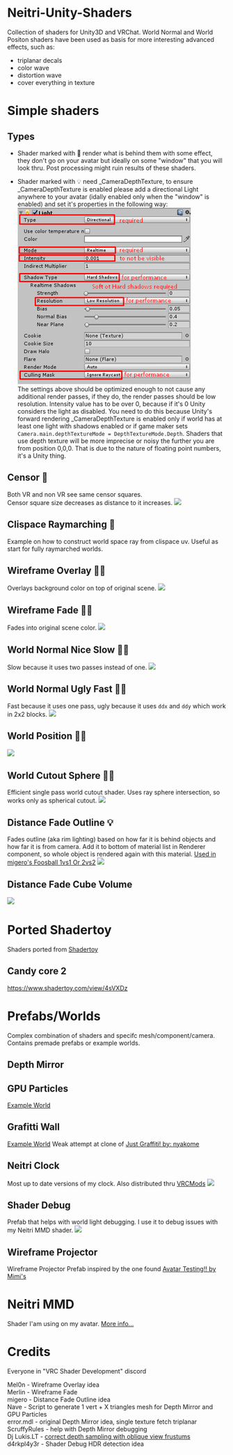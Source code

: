 # Neitri-Unity-Shaders
Collection of shaders for Unity3D and VRChat.
World Normal and World Positon shaders have been used as basis for more interesting advanced effects, such as:
* triplanar decals
* color wave
* distortion wave
* cover everything in texture


# Simple shaders

## Types

* Shader marked with &#x1F6AA; render what is behind them with some effect, they don't go on your avatar but ideally on some "window" that you will look thru. Post processing might ruin results of these shaders.

* Shader marked with &#x1f4a1; need _CameraDepthTexture, to ensure _CameraDepthTexture is enabled please add a directional Light anywhere to your avatar (idally enabled only when the "window" is enabled) and set it's properties in the following way:<br>
![](Images/Light_to_force_CameraDepthTexture.png)<br>
The settings above should be optimized enough to not cause any additional render passes, if they do, the render passes should be low resolution.
Intensity value has to be over 0, because if it's 0 Unity considers the light as disabled.
You need to do this because Unity's forward rendering _CameraDepthTexture is enabled only if world has at least one light with shadows enabled or if game maker sets
```Camera.main.depthTextureMode = DepthTextureMode.Depth```. Shaders that use depth texture will be more imprecise or noisy the further you are from position 0,0,0. That is due to the nature of floating point numbers, it's a Unity thing.


## Censor &#x1F6AA;
Both VR and non VR see same censor squares.<br>
Censor square size decreases as distance to it increases.
![](Images/Censor.png)

## Clispace Raymarching &#x1F6AA;
Example on how to construct world space ray from clispace uv.
Useful as start for fully raymarched worlds.

## Wireframe Overlay &#x1F6AA;&#x1f4a1;
Overlays background color on top of original scene.
![](Images/Wireframe_Overlay.png)

## Wireframe Fade &#x1F6AA;&#x1f4a1;
Fades into original scene color.
![](Images/Wireframe_Fade.png)

## World Normal Nice Slow &#x1F6AA;&#x1f4a1;
Slow because it uses two passes instead of one.
![](Images/World_Normal_Nice_Slow.png)

## World Normal Ugly Fast &#x1F6AA;&#x1f4a1;
Fast because it uses one pass, ugly because it uses `ddx` and `ddy` which work in 2x2 blocks.
![](Images/World_Normal_Ugly_Fast.png)

## World Position &#x1F6AA;&#x1f4a1;
![](Images/World_Position.png)

## World Cutout Sphere &#x1F6AA;&#x1f4a1;
Efficient single pass world cutout shader.
Uses ray sphere intersection, so works only as spherical cutout.
![](Images/World_Cutout_Sphere.png)

## Distance Fade Outline &#x1f4a1;
Fades outline (aka rim lighting) based on how far it is behind objects and how far it is from camera.
Add it to bottom of material list in Renderer component, so whole object is rendered again with this material.
[Used in migero's Foosball 1vs1 Or 2vs2](https://vrchat.net/home/launch?worldId=wrld_79b8ae0e-4c80-416f-9ef8-573fb10dfc34)
![](Images/Distance_Fade_Outline.jpg)

## Distance Fade Cube Volume
![](Images/Distance_Fade_Cube_Volume.gif)


# Ported Shadertoy
Shaders ported from [Shadertoy](https://www.shadertoy.com/)
## Candy core 2
https://www.shadertoy.com/view/4sVXDz


# Prefabs/Worlds
Complex combination of shaders and specifc mesh/component/camera. Contains premade prefabs or example worlds.

## Depth Mirror

## GPU Particles
[Example World](https://www.vrchat.com/home/launch?worldId=wrld_f4bc450a-6998-4496-bac6-7a53f44dd3ae)

## Grafitti Wall 
[Example World](https://www.vrchat.com/home/launch?worldId=wrld_180cb4bc-3ff3-425b-a9f3-1860e01479ad)
Weak attempt at clone of [Just Graffitiǃ by: nyakome](https://vrchat.net/home/launch?worldId=wrld_96851736-d35a-46d6-8d17-da920a329537)

## Neitri Clock
Most up to date versions of my clock.
Also distributed thru [VRCMods](https://vrcmods.com/item/2515-Digital-Clock)
![](Images/Distance_Fade_Outline.jpg)

## Shader Debug
Prefab that helps with world light debugging.
I use it to debug issues with my Neitri MMD shader.
![](Neitri%20Clock/.Images/v1%20v2%20v3%20v4.png)

## Wireframe Projector
Wireframe Projector Prefab inspired by the one found [Avatar Testing‼ by Mimi's](https://vrchat.net/home/launch?worldId=wrld_8ef393c0-a985-4d7e-90f0-33ab10d41ee3)


# Neitri MMD
Shader I'am using on my avatar. [More info...](https://github.com/netri/Neitri-Unity-Shaders/tree/master/Neitri%20MMD)


# Credits
Everyone in "VRC Shader Development" discord

Mel0n - Wireframe Overlay idea<br>
Merlin - Wireframe Fade<br>
migero - Distance Fade Outline idea<br>
Nave - Script to generate 1 vert + X triangles mesh for Depth Mirror and GPU Particles<br>
error.mdl - original Depth Mirror idea, single texture fetch triplanar<br>
ScruffyRules - help with Depth Mirror debugging<br>
Dj Lukis.LT - [correct depth sampling with oblique view frustums](https://github.com/lukis101/VRCUnityStuffs/blob/master/Shaders/DJL/Overlays/WorldPosOblique.shader)<br>
d4rkpl4y3r - Shader Debug HDR detection idea

